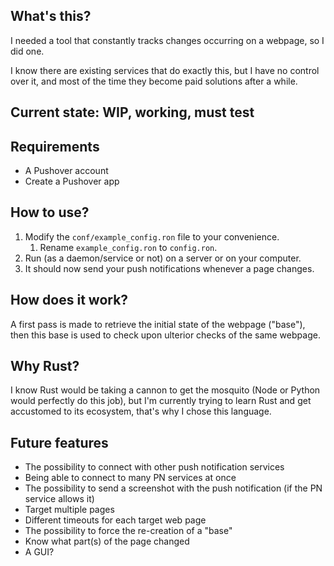 ## What's this?
I needed a tool that constantly tracks changes occurring on a webpage, so I did one.

I know there are existing services that do exactly this, but I have no control over it, and most of the time they become paid solutions after a while.


## Current state: WIP, working, must test

## Requirements
* A Pushover account
* Create a Pushover app

## How to use?
1. Modify the `conf/example_config.ron` file to your convenience.
   1. Rename `example_config.ron` to `config.ron`.
2. Run (as a daemon/service or not) on a server or on your computer.
3. It should now send your push notifications whenever a page changes.

## How does it work?
A first pass is made to retrieve the initial state of the webpage ("base"), then this base is used to check upon ulterior checks of the same webpage.

## Why Rust?
I know Rust would be taking a cannon to get the mosquito (Node or Python would perfectly do this job), but I'm currently trying to learn Rust and get accustomed to its ecosystem, that's why I chose this language.

## Future features
* The possibility to connect with other push notification services
* Being able to connect to many PN services at once
* The possibility to send a screenshot with the push notification (if the PN service allows it)
* Target multiple pages
* Different timeouts for each target web page
* The possibility to force the re-creation of a "base"
* Know what part(s) of the page changed
* A GUI?
